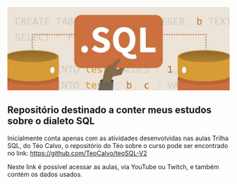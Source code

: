 <p align="center">
  <img src="sqlimagem.jpg" >
</p>


## Repositório destinado a conter meus estudos sobre o dialeto SQL

Inicialmente conta apenas com as atividades desenvolvidas nas aulas Trilha SQL, do Téo Calvo, o repositório do Téo sobre o curso pode ser encontrado no link: https://github.com/TeoCalvo/teoSQL-V2

Neste link é possível acessar as aulas, via YouTube ou Twitch, e também contém os dados usados.
